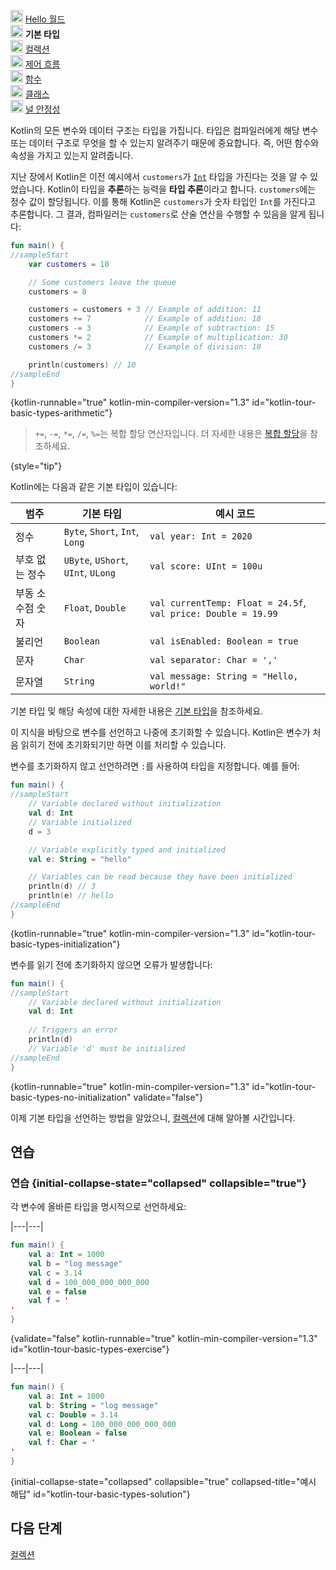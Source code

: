 [//]: # (title: 기본 타입)

<no-index/>

<tldr>
    <p><img src="icon-1-done.svg" width="20" alt="첫 번째 단계" /> <a href="kotlin-tour-hello-world.md">Hello 월드</a><br />
        <img src="icon-2.svg" width="20" alt="두 번째 단계" /> <strong>기본 타입</strong><br />
        <img src="icon-3-todo.svg" width="20" alt="세 번째 단계" /> <a href="kotlin-tour-collections.md">컬렉션</a><br />
        <img src="icon-4-todo.svg" width="20" alt="네 번째 단계" /> <a href="kotlin-tour-control-flow.md">제어 흐름</a><br />
        <img src="icon-5-todo.svg" width="20" alt="다섯 번째 단계" /> <a href="kotlin-tour-functions.md">함수</a><br />
        <img src="icon-6-todo.svg" width="20" alt="여섯 번째 단계" /> <a href="kotlin-tour-classes.md">클래스</a><br />
        <img src="icon-7-todo.svg" width="20" alt="마지막 단계" /> <a href="kotlin-tour-null-safety.md">널 안정성</a></p>
</tldr>

Kotlin의 모든 변수와 데이터 구조는 타입을 가집니다. 타입은 컴파일러에게 해당 변수 또는 데이터 구조로 무엇을 할 수 있는지 알려주기 때문에 중요합니다. 즉, 어떤 함수와 속성을 가지고 있는지 알려줍니다.

지난 장에서 Kotlin은 이전 예시에서 `customers`가 [`Int`](https://kotlinlang.org/api/latest/jvm/stdlib/kotlin/-int/) 타입을 가진다는 것을 알 수 있었습니다.
Kotlin이 타입을 **추론**하는 능력을 **타입 추론**이라고 합니다. `customers`에는 정수 값이 할당됩니다. 이를 통해 Kotlin은 `customers`가 숫자 타입인 `Int`를 가진다고 추론합니다. 그 결과, 컴파일러는 `customers`로 산술 연산을 수행할 수 있음을 알게 됩니다:

```kotlin
fun main() {
//sampleStart
    var customers = 10

    // Some customers leave the queue
    customers = 8

    customers = customers + 3 // Example of addition: 11
    customers += 7            // Example of addition: 18
    customers -= 3            // Example of subtraction: 15
    customers *= 2            // Example of multiplication: 30
    customers /= 3            // Example of division: 10

    println(customers) // 10
//sampleEnd
}
```
{kotlin-runnable="true" kotlin-min-compiler-version="1.3" id="kotlin-tour-basic-types-arithmetic"}

> `+=`, `-=`, `*=`, `/=`, `%=`는 복합 할당 연산자입니다. 더 자세한 내용은 [복합 할당](operator-overloading.md#augmented-assignments)을 참조하세요.
> 
{style="tip"}

Kotlin에는 다음과 같은 기본 타입이 있습니다:

| **범주**           | **기본 타입**                    | **예시 코드**                                              |
|------------------------|------------------------------------|---------------------------------------------------------------|
| 정수               | `Byte`, `Short`, `Int`, `Long`     | `val year: Int = 2020`                                        |
| 부호 없는 정수      | `UByte`, `UShort`, `UInt`, `ULong` | `val score: UInt = 100u`                                      |
| 부동 소수점 숫자 | `Float`, `Double`                  | `val currentTemp: Float = 24.5f`, `val price: Double = 19.99` |
| 불리언               | `Boolean`                          | `val isEnabled: Boolean = true`                               |
| 문자             | `Char`                             | `val separator: Char = ','`                                   |
| 문자열               | `String`                           | `val message: String = "Hello, world!"`                       |

기본 타입 및 해당 속성에 대한 자세한 내용은 [기본 타입](basic-types.md)을 참조하세요.

이 지식을 바탕으로 변수를 선언하고 나중에 초기화할 수 있습니다. Kotlin은 변수가 처음 읽히기 전에 초기화되기만 하면 이를 처리할 수 있습니다.

변수를 초기화하지 않고 선언하려면 `:`를 사용하여 타입을 지정합니다. 예를 들어:

```kotlin
fun main() {
//sampleStart
    // Variable declared without initialization
    val d: Int
    // Variable initialized
    d = 3

    // Variable explicitly typed and initialized
    val e: String = "hello"

    // Variables can be read because they have been initialized
    println(d) // 3
    println(e) // hello
//sampleEnd
}
```
{kotlin-runnable="true" kotlin-min-compiler-version="1.3" id="kotlin-tour-basic-types-initialization"}

변수를 읽기 전에 초기화하지 않으면 오류가 발생합니다:

```kotlin
fun main() {
//sampleStart
    // Variable declared without initialization
    val d: Int
    
    // Triggers an error
    println(d)
    // Variable 'd' must be initialized
//sampleEnd
}
```
{kotlin-runnable="true" kotlin-min-compiler-version="1.3" id="kotlin-tour-basic-types-no-initialization" validate="false"}

이제 기본 타입을 선언하는 방법을 알았으니, [컬렉션](kotlin-tour-collections.md)에 대해 알아볼 시간입니다.

## 연습

### 연습 {initial-collapse-state="collapsed" collapsible="true"}

각 변수에 올바른 타입을 명시적으로 선언하세요:

|---|---|
```kotlin
fun main() {
    val a: Int = 1000 
    val b = "log message"
    val c = 3.14
    val d = 100_000_000_000_000
    val e = false
    val f = '
'
}
```
{validate="false" kotlin-runnable="true" kotlin-min-compiler-version="1.3" id="kotlin-tour-basic-types-exercise"}

|---|---|
```kotlin
fun main() {
    val a: Int = 1000
    val b: String = "log message"
    val c: Double = 3.14
    val d: Long = 100_000_000_000_000
    val e: Boolean = false
    val f: Char = '
'
}
```
{initial-collapse-state="collapsed" collapsible="true" collapsed-title="예시 해답" id="kotlin-tour-basic-types-solution"}

## 다음 단계

[컬렉션](kotlin-tour-collections.md)